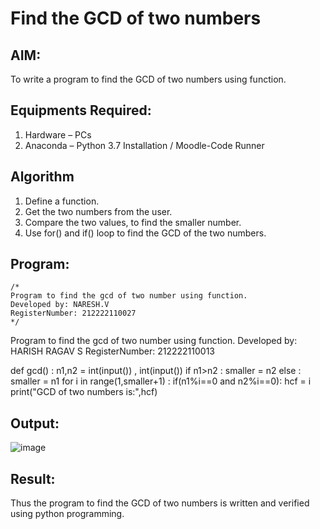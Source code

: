 # Find the GCD of two numbers

## AIM:
To write a program to find the GCD of two numbers using function.

## Equipments Required:
1. Hardware – PCs
2. Anaconda – Python 3.7 Installation / Moodle-Code Runner

## Algorithm
1. Define a function.
2. Get the two numbers from the user.
3. Compare the two values, to find the smaller number.
4. Use for() and if() loop to find the GCD of the two numbers.

## Program:
```
/*
Program to find the gcd of two number using function.
Developed by: NARESH.V
RegisterNumber: 212222110027
*/
```
Program to find the gcd of two number using function.
Developed by: HARISH RAGAV S
RegisterNumber:  212222110013

def gcd() :
    n1,n2 = int(input()) , int(input())
    if n1>n2 :
        smaller = n2
    else :
        smaller = n1
    for i in range(1,smaller+1) :
        if(n1%i==0 and n2%i==0):
            hcf = i
    print("GCD of two numbers is:",hcf)

## Output:
![image](https://github.com/NARESHVB/GCD-of-two-numbers/assets/119393642/578e969a-f4d9-4552-a560-1ff0ed84295d)

## Result:
Thus the program to find the GCD of two numbers is written and verified using python programming.
